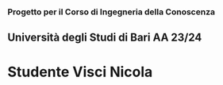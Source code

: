 ### Progetto per il Corso di Ingegneria della Conoscenza
## Università degli Studi di Bari AA 23/24
# Studente Visci Nicola
